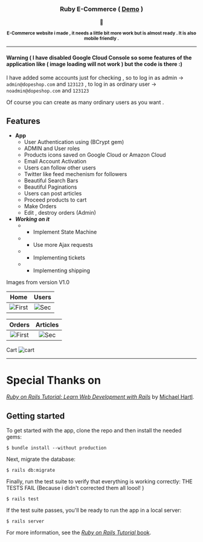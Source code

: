 <h3 align="center" > Ruby E-Commerce ( <a href="https://dopeshop.herokuapp.com" target="_blank">Demo</a> )</h3>
<p align="center">
💎
</p>
<p align="center">
<sup>
<b>E-Commerce website i made , it needs a little bit more work but is almost ready . It is also mobile friendly . </b>
</sup>
</p>

---

#### Warning ( I have disabled Google Cloud Console so some features of the application like ( image loading will not work ) but the code is there :)

I have added some accounts just for checking , so to log in as admin -> `admin@dopeshop.com` and `123123` ,
to log in as ordinary user -> `noadmin@dopeshop.com` and `123123`

Of course you can create as many ordinary users as you want .

## Features

- **App**
  - User Authentication using (BCrypt gem)
  - ADMIN and User roles
  - Products icons saved on Google Cloud or Amazon Cloud
  - Email Account Activation
  - Users can follow other users
  - Twitter like feed mechenism for followers
  - Beautiful Search Bars
  - Beautiful Paginations
  - Users can post articles
  - Proceed products to cart
  - Make Orders
  - Edit , destroy orders (Admin)
- _**Working on it**_
  - - Implement State Machine
  - - Use more Ajax requests
  - - Implementing tickets
  - - Implementing shipping

Images from version V1.0

|                                                      Home                                                      |                                                    Users                                                     |
| :------------------------------------------------------------------------------------------------------------: | :----------------------------------------------------------------------------------------------------------: |
| ![First](https://user-images.githubusercontent.com/20374208/40195917-99eec18c-5a17-11e8-9091-75719a991c32.png) | ![Sec](https://user-images.githubusercontent.com/20374208/40195918-9a10a7e8-5a17-11e8-8261-ac945dcba10e.png) |

|                                                     Orders                                                     |                                                   Articles                                                   |
| :------------------------------------------------------------------------------------------------------------: | :----------------------------------------------------------------------------------------------------------: |
| ![First](https://user-images.githubusercontent.com/20374208/34919204-13275106-f968-11e7-9ba3-316eb500e202.png) | ![Sec](https://user-images.githubusercontent.com/20374208/34919221-680184e4-f968-11e7-9878-0a3dd9f3f501.png) |

Cart
![cart](https://user-images.githubusercontent.com/20374208/40195915-99a80788-5a17-11e8-8a4c-df5a85d829a4.png)

---

# Special Thanks on

[_Ruby on Rails Tutorial:
Learn Web Development with Rails_](http://www.railstutorial.org/)
by [Michael Hartl](http://www.michaelhartl.com/).

## Getting started

To get started with the app, clone the repo and then install the needed gems:

```
$ bundle install --without production
```

Next, migrate the database:

```
$ rails db:migrate
```

Finally, run the test suite to verify that everything is working correctly: THE TESTS FAIL (Because i didn't corrected them all loool! )

```
$ rails test
```

If the test suite passes, you'll be ready to run the app in a local server:

```
$ rails server
```

For more information, see the
[_Ruby on Rails Tutorial_ book](http://www.railstutorial.org/book).
